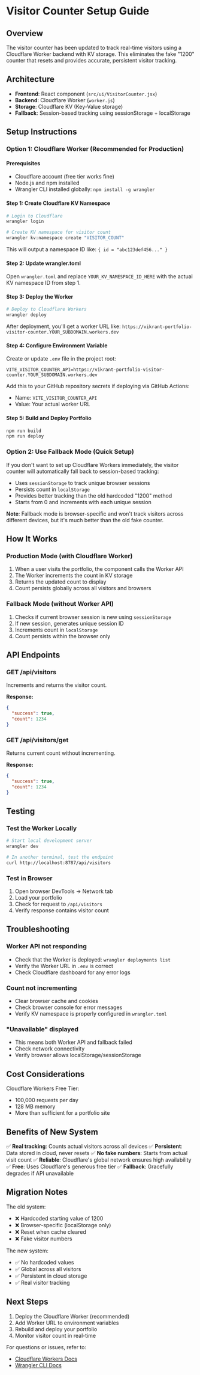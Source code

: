 # Visitor Counter Setup Guide

## Overview
The visitor counter has been updated to track real-time visitors using a Cloudflare Worker backend with KV storage. This eliminates the fake "1200" counter that resets and provides accurate, persistent visitor tracking.

## Architecture
- **Frontend**: React component (`src/ui/VisitorCounter.jsx`)
- **Backend**: Cloudflare Worker (`worker.js`)
- **Storage**: Cloudflare KV (Key-Value storage)
- **Fallback**: Session-based tracking using sessionStorage + localStorage

## Setup Instructions

### Option 1: Cloudflare Worker (Recommended for Production)

#### Prerequisites
- Cloudflare account (free tier works fine)
- Node.js and npm installed
- Wrangler CLI installed globally: `npm install -g wrangler`

#### Step 1: Create Cloudflare KV Namespace
```bash
# Login to Cloudflare
wrangler login

# Create KV namespace for visitor count
wrangler kv:namespace create "VISITOR_COUNT"
```

This will output a namespace ID like: `{ id = "abc123def456..." }`

#### Step 2: Update wrangler.toml
Open `wrangler.toml` and replace `YOUR_KV_NAMESPACE_ID_HERE` with the actual KV namespace ID from step 1.

#### Step 3: Deploy the Worker
```bash
# Deploy to Cloudflare Workers
wrangler deploy
```

After deployment, you'll get a worker URL like:
`https://vikrant-portfolio-visitor-counter.YOUR_SUBDOMAIN.workers.dev`

#### Step 4: Configure Environment Variable
Create or update `.env` file in the project root:
```env
VITE_VISITOR_COUNTER_API=https://vikrant-portfolio-visitor-counter.YOUR_SUBDOMAIN.workers.dev
```

Add this to your GitHub repository secrets if deploying via GitHub Actions:
- Name: `VITE_VISITOR_COUNTER_API`
- Value: Your actual worker URL

#### Step 5: Build and Deploy Portfolio
```bash
npm run build
npm run deploy
```

### Option 2: Use Fallback Mode (Quick Setup)

If you don't want to set up Cloudflare Workers immediately, the visitor counter will automatically fall back to session-based tracking:

- Uses `sessionStorage` to track unique browser sessions
- Persists count in `localStorage`
- Provides better tracking than the old hardcoded "1200" method
- Starts from 0 and increments with each unique session

**Note**: Fallback mode is browser-specific and won't track visitors across different devices, but it's much better than the old fake counter.

## How It Works

### Production Mode (with Cloudflare Worker)
1. When a user visits the portfolio, the component calls the Worker API
2. The Worker increments the count in KV storage
3. Returns the updated count to display
4. Count persists globally across all visitors and browsers

### Fallback Mode (without Worker API)
1. Checks if current browser session is new using `sessionStorage`
2. If new session, generates unique session ID
3. Increments count in `localStorage`
4. Count persists within the browser only

## API Endpoints

### GET /api/visitors
Increments and returns the visitor count.

**Response:**
```json
{
  "success": true,
  "count": 1234
}
```

### GET /api/visitors/get
Returns current count without incrementing.

**Response:**
```json
{
  "success": true,
  "count": 1234
}
```

## Testing

### Test the Worker Locally
```bash
# Start local development server
wrangler dev

# In another terminal, test the endpoint
curl http://localhost:8787/api/visitors
```

### Test in Browser
1. Open browser DevTools → Network tab
2. Load your portfolio
3. Check for request to `/api/visitors`
4. Verify response contains visitor count

## Troubleshooting

### Worker API not responding
- Check that the Worker is deployed: `wrangler deployments list`
- Verify the Worker URL in `.env` is correct
- Check Cloudflare dashboard for any error logs

### Count not incrementing
- Clear browser cache and cookies
- Check browser console for error messages
- Verify KV namespace is properly configured in `wrangler.toml`

### "Unavailable" displayed
- This means both Worker API and fallback failed
- Check network connectivity
- Verify browser allows localStorage/sessionStorage

## Cost Considerations

Cloudflare Workers Free Tier:
- 100,000 requests per day
- 128 MB memory
- More than sufficient for a portfolio site

## Benefits of New System

✅ **Real tracking**: Counts actual visitors across all devices
✅ **Persistent**: Data stored in cloud, never resets
✅ **No fake numbers**: Starts from actual visit count
✅ **Reliable**: Cloudflare's global network ensures high availability
✅ **Free**: Uses Cloudflare's generous free tier
✅ **Fallback**: Gracefully degrades if API unavailable

## Migration Notes

The old system:
- ❌ Hardcoded starting value of 1200
- ❌ Browser-specific (localStorage only)
- ❌ Reset when cache cleared
- ❌ Fake visitor numbers

The new system:
- ✅ No hardcoded values
- ✅ Global across all visitors
- ✅ Persistent in cloud storage
- ✅ Real visitor tracking

## Next Steps

1. Deploy the Cloudflare Worker (recommended)
2. Add Worker URL to environment variables
3. Rebuild and deploy your portfolio
4. Monitor visitor count in real-time

For questions or issues, refer to:
- [Cloudflare Workers Docs](https://developers.cloudflare.com/workers/)
- [Wrangler CLI Docs](https://developers.cloudflare.com/workers/wrangler/)
